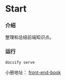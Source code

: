 # Start

### 介绍

整理和总结前端知识点。

### 运行

`docsify serve`

小册地址：
[front-end-book](https://cocoroise.github.io/front-end-book/)


